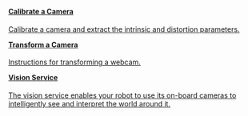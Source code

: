 <div class="container text-center">
  <div class="row">
      <div class="col hover-card">
        <a href="../calibrate/">
          <h4 style="text-align: left; margin-left: 0px; margin-top: 1em;">
              Calibrate a Camera
          </h4>
        <p style="text-align: left;"> Calibrate a camera and extract the intrinsic and distortion parameters. </p>
        </a>
      </div>
      <div class="col hover-card">
        <a href="../transform/">
          <h4 style="text-align: left; margin-left: 0px; margin-top: 1em;">
              Transform a Camera
          </h4>
        <p style="text-align: left;"> Instructions for transforming a webcam. </p>
        </a>
      </div>
      <div class="col hover-card">
          <a href="../../../services/vision">
              <h4 style="text-align: left; margin-left: 0px; margin-top: 1em;">Vision Service</h4>
              <p style="text-align: left;">The vision service enables your robot to use its on-board cameras to intelligently see and interpret the world around it.</p>
          </a>
      </div>
  </div>
</div>
